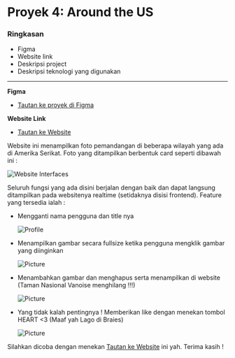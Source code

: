 # Proyek 4: Around the US

### Ringkasan

- Figma
- Website link
- Deskripsi project
- Deskripsi teknologi yang digunakan

---

**Figma**

- [Tautan ke proyek di Figma](https://www.figma.com/file/SurN1jaeEQIhuZEDMhmWWf/Sprint-4-Around-The-U.S.-desktop-mobile?node-id=0%3A1)

**Website Link**

- [Tautan ke Website](https://ekbdpr.github.io/web_project_4_id/)

Website ini menampilkan foto pemandangan di beberapa wilayah yang ada di Amerika Serikat. Foto yang ditampilkan berbentuk card seperti dibawah ini :

![Website Interfaces](https://i.ibb.co/dK76nz2/image-2023-03-22-12-41-44.png)

Seluruh fungsi yang ada disini berjalan dengan baik dan dapat langsung ditampilkan pada websitenya realtime (setidaknya disisi frontend). Feature yang tersedia ialah :

- Mengganti nama pengguna dan title nya

  ![Profile](https://i.ibb.co/mCPHWR7/image-2023-03-22-12-48-06.png)

- Menampilkan gambar secara fullsize ketika pengguna mengklik gambar yang diinginkan

  ![Picture](https://i.ibb.co/DQpdtFJ/image-2023-03-22-12-50-33.png)

- Menambahkan gambar dan menghapus serta menampilkan di website (Taman Nasional Vanoise menghilang !!!)

  ![Picture](https://i.ibb.co/XxxkfjJ/image-2023-03-22-12-55-18.png)

- Yang tidak kalah pentingnya ! Memberikan like dengan menekan tombol HEART <3 (Maaf yah Lago di Braies)

  ![Picture](https://i.ibb.co/Y0N4hdM/image-2023-03-22-12-58-58.png)

Silahkan dicoba dengan menekan [Tautan ke Website](https://ekbdpr.github.io/web_project_4_id/) ini yah. Terima kasih !
